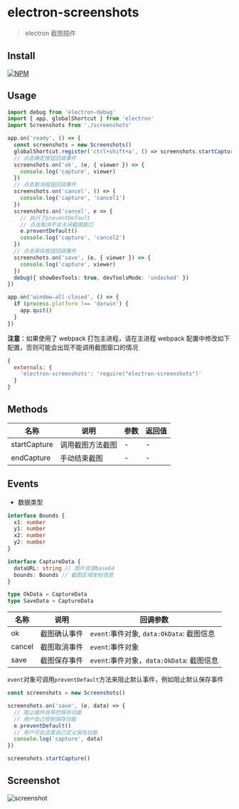 # electron-screenshots

> electron 截图插件

## Install

[![NPM](https://nodei.co/npm/electron-screenshots.png?downloads=true&downloadRank=true&stars=true)](https://nodei.co/npm/electron-screenshots/)

## Usage

```ts
import debug from 'electron-debug'
import { app, globalShortcut } from 'electron'
import Screenshots from './screenshots'

app.on('ready', () => {
  const screenshots = new Screenshots()
  globalShortcut.register('ctrl+shift+a', () => screenshots.startCapture())
  // 点击确定按钮回调事件
  screenshots.on('ok', (e, { viewer }) => {
    console.log('capture', viewer)
  })
  // 点击取消按钮回调事件
  screenshots.on('cancel', () => {
    console.log('capture', 'cancel1')
  })
  screenshots.on('cancel', e => {
    // 执行了preventDefault
    // 点击取消不会关闭截图窗口
    e.preventDefault()
    console.log('capture', 'cancel2')
  })
  // 点击保存按钮回调事件
  screenshots.on('save', (e, { viewer }) => {
    console.log('capture', viewer)
  })
  debug({ showDevTools: true, devToolsMode: 'undocked' })
})

app.on('window-all-closed', () => {
  if (process.platform !== 'darwin') {
    app.quit()
  }
})
```

**注意**：如果使用了 webpack 打包主进程，请在主进程 webpack 配置中修改如下配置，否则可能会出现不能调用截图窗口的情况

```js
{
  externals: {
    'electron-screenshots': 'require("electron-screenshots")'
  }
}
```

## Methods

| 名称         | 说明             | 参数 | 返回值 |
| ------------ | ---------------- | ---- | ------ |
| startCapture | 调用截图方法截图 | -    | -      |
| endCapture   | 手动结束截图     | -    | -      |

## Events

- 数据类型

```ts
interface Bounds {
  x1: number
  y1: number
  x2: number
  y2: number
}

interface CaptureData {
  dataURL: string // 图片资源base64
  bounds: Bounds // 截图区域坐标信息
}

type OkData = CaptureData
type SaveData = CaptureData
```

| 名称   | 说明         | 回调参数                                  |
| ------ | ------------ | ----------------------------------------- |
| ok     | 截图确认事件 | `event`:事件对象, `data:OkData`: 截图信息 |
| cancel | 截图取消事件 | `event`:事件对象                          |
| save   | 截图保存事件 | `event`:事件对象，`data:OkData`: 截图信息 |

`event`对象可调用`preventDefault`方法来阻止默认事件，例如阻止默认保存事件

```js
const screenshots = new Screenshots()

screenshots.on('save', (e, data) => {
  // 阻止插件自带的保存功能
  // 用户自己控制保存功能
  e.preventDefault()
  // 用户可在这里自己定义保存功能
  console.log('capture', data)
})

screenshots.startCapture()
```

## Screenshot

![screenshot](https://raw.githubusercontent.com/nashaofu/screenshots/master/packages/electron-screenshots/screenshot.jpg)

